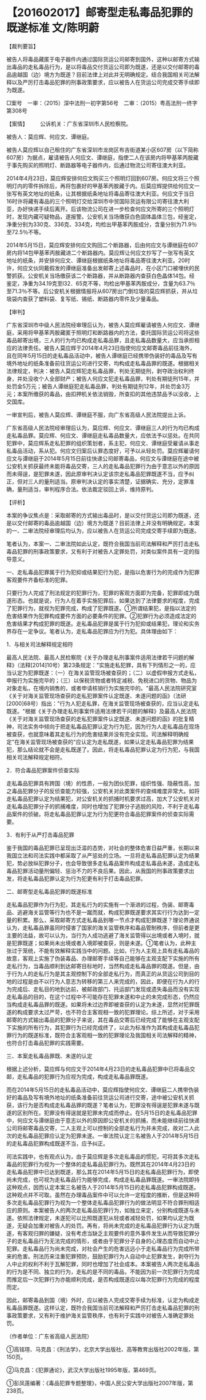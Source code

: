 # 【201602017】邮寄型走私毒品犯罪的既遂标准 文/陈明蔚

【裁判要旨】

被告人将毒品藏匿于电子器件内通过国际货运公司邮寄到国外，这种以邮寄方式输出毒品的走私毒品行为，是以将毒品交付货运公司即为既遂，还是以交付邮寄的毒品逾越国（边）境方为既遂？目前法律上对此并无明确规定。结合我国相关司法解释以及严厉打击毒品犯罪的刑事政策要求，应以被告人在货运公司完成交寄手续即为既遂。

□案号　一审：（2015）深中法刑一初字第56号　二审：（2015）粤高法刑一终字第308号

【案情】 　　公诉机关：广东省深圳市人民检察院。

被告人：莫应辉、何应文、谭继庭。

被告人莫应辉以自己租住的广东省深圳市龙岗区布吉街道某小区607房（以下简称607房）为据点，雇请被告人何应文、谭继庭，指使二人在该房内将甲基苯丙胺藏于事先购买的照明灯、断路器等电子器件内，后通过物流公司寄往澳大利亚。

2014年4月23日，莫应辉安排何应文购买三个照明灯回到607房。何应文将三个照明灯内的零件拆除后，再将包裹好的甲基苯丙胺藏于内。后莫应辉提供给何应文一张写有英文地址的纸条，让其根据纸条地址将毒品寄往澳大利亚。何应文于当日16时许将藏有毒品的三个照明灯交给深圳市中贸国际货运有限公司寄往澳大利亚，办好快递手续后离开。后该物流公司在进一步检查何应文所寄的三个照明灯时，发现内藏可疑物品，遂报警。公安机关当场缴获白色固体晶体三包，经鉴定，净重分别为330克、336克、334克，均检出甲基苯丙胺成分，含量分别为71.9％至72.5％不等。

2014年5月15日，莫应辉安排何应文购回二个断路器，后由何应文与谭继庭在607房内将14包甲基苯丙胺藏进二个断路器内。莫应辉让何应文抄写了一张写有英文地址的纸条，并安排何应文、谭继庭根据纸条地址将毒品寄往澳大利亚。20时许，何应文伙同戴假发的谭继庭准备出发邮寄上述毒品时，在小区门口被埋伏的民警抓获。公安机关当场缴获该二个断路器，并从断路器内查获白色晶体14包。经鉴定，净重为34.19克至l32．65克不等，均检出甲基苯丙胺成分，含量为63.7％至71.3％不等。后公安机关根据情报将从607房出门倒垃圾的莫应辉抓获，并从垃圾袋内查获了塑料袋、复写纸、锡纸、断路器内零件及少量毒品。

【审判】

广东省深圳市中级人民法院经审理后认为，被告人莫应辉雇请被告人何应文、谭继庭，采用将甲基苯丙胺藏匿于照明灯和断路器内的方法，委托国际货运公司将这些毒品邮寄出境，三人的行为均已构成走私毒品罪，且走私毒品数量大，应当承担相应的法律责任。被告人莫应辉于2014年4月23日指使何应文邮寄毒品前往海外，且在同年5月15日的走私毒品活动中，被告人谭继庭已经携带伪装好的毒品及写有境外地址的纸条准备前往货运公司进行交寄，均构成走私毒品罪的既遂。根据相关法律规定，判决：被告人莫应辉犯走私毒品罪，判处无期徒刑，剥夺政治权利终身，并处没收个人全部财产；被告人何应文犯走私毒品罪，判处有期徒刑15年，并处罚金5万元；被告人谭继庭犯走私毒品罪，判处有期徒刑12年，并处罚金3万元；本案所缴获的毒品，由扣押机关依法销毁，所查扣的其他违禁品予以没收，上交国库。

一审宣判后，被告人莫应辉、谭继庭不服，向广东省高级人民法院提出上诉。

广东省高级人民法院经审理后认为，莫应辉、何应文、谭继庭三人的行为均已构成走私毒品罪。莫应辉、何应文、谭继庭走私毒品数量大，应依法予以惩处。在共同犯罪中，莫应辉系走私犯罪的组织策划者，系主犯，何应文、谭继庭受雇请从事走私毒品活动，系从犯。何应文归案后认罪态度好，可予以从轻处罚。莫应辉雇请何应文与谭继庭于2014年5月15日前往快递公司邮寄毒品，何应文与谭继庭在途中被公安机关抓获最终未能将毒品交寄，三人的走私毒品犯罪行为由于意志以外的原因而未得逞，是犯罪未遂，因此原审判决认定该宗走私毒品犯罪既遂不当，应予纠正，但对三人的量刑适当。原审判决认定的事实清楚，证据确实、充分，定罪准确，量刑适当，审判程序合法。依法裁定驳回上诉，维持原判。

【评析】

本案的争议焦点是：采取邮寄的方式输出毒品时，是以交付货运公司即为既遂，还是以交付邮寄的毒品逾越国（边）境方为既遂？目前法律上并没有明确规定。本案的一、二审法院经审理后均认为，应以被告人在货运公司完成交寄手续即为既遂。

笔者认为，本案一、二审法院如此认定，既符合我国当前司法解释和严厉打击走私毒品犯罪的刑事政策要求，又有利于对被告人定罪处罚，对类似案件具有一定的指导意义。

一、走私毒品犯罪属于行为犯抑或结果犯行为犯，是指以危害行为的完成作为犯罪客观要件齐备标准的犯罪。

只要行为人完成了刑法规定的犯罪行为，犯罪的客观方面即为完备，犯罪即成为既遂形态。也就是说，行为人在着手实施犯罪后，如果达到了法律要求的程度，完成了犯罪行为，就视为犯罪完成，构成了犯罪既遂。①所谓结果犯，是指以法定的危害结果作为犯罪构成要件方面的必要条件的犯罪。②犯罪行为必须造成法定的危害结果才构成犯罪的既遂。走私毒品犯罪是属于行为犯抑或结果犯，理论和实务界存在一定争议。笔者认为，走私毒品犯罪应为行为犯。具体理由如下：

1．与相关司法解释规定相符

最高人民法院、最高人民检察院《关于办理走私刑事案件适用法律若干问题的解释》（法释\[2014\]10号）第23条规定："实施走私犯罪，具有下列情形之一的，应当认定为犯罪既遂：（一）在海关监管现场被查获的；（二）以虚假申报方式走私，申报行为实施完毕的；（三）以保税货物或者特定减税、免税进口的货物、物品为对象走私，在境内销售的，或者申请核销行为实施完毕的。"最高人民法院研究室《关于对海关监管现场查获的走私犯罪案件认定既遂、未遂问题的函》（法研\[2000\]68号）指出："行为人犯走私罪，在海关监管现场被查获的，应当认定走私既遂。"根据《关于办理走私刑事案件适用法律若干问题的解释》及最高人民法院《关于对海关监管现场查获的走私犯罪案件认定既遂、未遂问题的函》的批复精神，司法实务中倾向于把走私毒品犯罪认定为行为犯，因为行为人走私毒品在现场被查获，也就意味着其走私行为的危害结果并没有完全实现。司法解释明确规定"在海关监管现场被查获的"应认定为走私既遂，如果认定走私毒品犯罪为结果犯，那么结论就不会是走私既遂了。因此，将走私毒品犯罪认定为行为犯，与我国相关司法解释规定相符。

2．符合毒品犯罪案件侦查实际

走私毒品犯罪具有跨国（境）的性质，一般为团伙犯罪，组织性强、隐蔽性高，加之毒品犯罪分子的反侦查能力较强，公安机关对此类案件的查缉难度非常大。如将走私毒品犯罪认定为结果犯，对公安机关的抓捕时机要求过高，加大了公安机关对走私毒品犯罪分子的抓捕难度，同时也增加了犯罪分子逃脱的风险，不利于走私毒品案件的侦破。将走私毒品犯罪认定为行为犯更符合毒品犯罪案件的侦查实际需要。

3．有利于从严打击毒品犯罪

鉴于我国的毒品犯罪已呈现出泛滥的态势，对社会的整体危害日益严重，长期以来我国立法和司法实践中都采取了从严惩处的立场。一旦将走私毒品犯罪认定为结果犯，势必放纵犯罪分子，也会导致很多走私毒品案件构成走私毒品未遂，造成走私毒品犯罪活动量刑偏轻、惩治不力的不良后果。因此，从我国的刑事政策要求出发，将走私毒品犯罪认定为行为犯更有利于打击毒品犯罪。

二、邮寄型走私毒品犯罪的既遂标准

走私毒品犯罪作为行为犯，其走私行为的实施有一个渐进的过程，伪装、邮寄毒品、逃避海关监管等行为也不是一蹴而就，构成犯罪既遂要求其实行行为达到一定量的积累。那么，采取邮寄方式走私毒品到哪一节点才构成犯罪既遂？理论界通说认为，走私毒品罪虽同时侵害了国家的海关监管秩序和毒品管制秩序，但前者是更主要的法益，故可以认为，当行为人成功逃避了海关监管得以出境或者入境时，就是犯罪既遂；如果尚未出境或者入境即被查获，则是未遂。①笔者认为，此种主张过于笼统，不能有效解释实践当中的问题。比如，行为人主观上具有走私毒品的故意，客观上实施了伪装毒品、办理邮寄手续等自己能够在主观支配下实施的所有走私行为，当毒品顺利到达邮寄目标地时，当然构成走私毒品罪的既遂。但是，由于行为人的走私行为是其主观控制下的全部走私行为，而真正的从货运公司到目的地的过程是由不以行为人意志为转移的第三人来完成的，因此，即便在行为人的行为完成后、走私目的地到达前，被邮政部门、托运部门发现或遗失毒品而没有实现走私毒品的目的，在这个过程中不可能存在犯罪未遂和中止的未完成形态，仍然应当构成走私毒品罪的既遂。如果将未过边界即被查获的认定为未遂，显然对犯罪既遂的构成要求太过严苛，也不符合主客观相一致的犯罪理论。综上所述，对于采用邮寄的方式输出毒品的犯罪分子来说，其在毒品交寄后已经完成了能够在主观支配下实施的所有行为，其犯罪行为已经完成终了，以此为标准作为其构成走私毒品犯罪行为的既遂标准，既符合主客观相一致的犯罪理论及我国相关司法解释的精神，也符合打击毒品犯罪的实践需要。

三、本案走私毒品罪既、未遂的认定

根据上述分析，莫应辉与何应文于2014年4月23日的走私毒品犯罪中已将毒品交邮，走私毒品的犯罪行为应视为完成，构成走私毒品罪既遂。

而在2014年5月15日的走私毒品活动中，莫应辉指使何应文、谭继庭二人携带伪装好的毒品及写有境外地址的纸条准备前往货运公司进行交寄，途中被公安机关抓获，该行为是否构成走私毒品罪的既遂？笔者认为，犯罪没有得逞是犯罪未遂与既遂的区别所在。犯罪没有得逞就是犯罪未完成而停止。在5月15日的走私毒品犯罪中，何应文与谭继庭由于意志以外的原因即公安机关的抓捕，而未能继续前往快递公司将邮寄毒品交寄，二人主观上可以控制的全部走私行为并未完成，故对二人此次的走私毒品犯罪应认定为犯罪未遂。一审法院认定三名被告人于2014年5月15日的走私毒品犯罪构成既遂不当，应予纠正。

司法实践中，也有观点认为，由于莫应辉是多次走私毒品的惯犯，可将其多次走私毒品的犯罪行为视为一个整体的走私毒品犯罪行为。既然其在2014年4月23日的走私毒品犯罪中已达到既遂，那么其在2014年5月15日的走私毒品犯罪行为，即使尚未完成，也可视为走私毒品行为能够完成，构成走私毒品罪既遂。一审法院即持这种观点，因而认定本案三名被告人于2014年5月15日的走私毒品犯罪构成既遂。这种观点并不可取。虽然在办理毒品案件中可以允许一定程度的推断，但是这种将多次走私毒品犯罪行为视为一个整体走私毒品犯罪行为的做法明显不符合罪刑相适应的原则。本案被告人的两次走私毒品犯罪行为，如独立来定，分别构成既遂与未遂。依照法律规定，未遂犯可以比照既遂犯从轻或者减轻处罚，如果均认定为既遂，无疑会加重对被告人的处罚。再有，将尚未完成的走私毒品犯罪行为认定为既遂，有客观归罪的嫌疑，没有考虑当缺乏主观要件的意外事件发生从而导致犯罪分子的走私毒品行为无法完成的情形，或者由于犯罪分子自身的心理态度而自动中止犯罪。走私毒品行为尚未完成，对社会产生的危害远远小于走私毒品行为完成所带来的危害。刑法历来注重犯罪预防，鼓励犯罪行为人自动中止犯罪发生，剥夺行为人中止的权利不利于瓦解犯罪，同时也增加了社会成本。本案被告人两次走私毒品的行为是不同、独立的行为，走私的是不同的毒品，不能因为前一次犯罪行为完成而推定后一次犯罪行为亦能顺利完成，是否构成既遂应以每次犯罪行为完成的程度而定。

因此，邮寄毒品到国（境）外时，应以被告人完成交寄手续为标准，认定为构成走私毒品罪既遂。这样认定，既符合我国当前司法解释和严厉打击走私毒品犯罪的刑事政策要求，又有利于维护海关监管秩序，也有利于实践中对被告人准确定罪处罚。

（作者单位：广东省高级人民法院）

①高铭瑄、马克昌：《刑法学》，北京大学出版社、高等教育出版社2002年版，第150页。

②马克昌：《犯罪通论》，武汉大学出版社1995年版，第469页。

①彭凤莲编著：《毒品犯罪专题整理》，中国人民公安大学出版社2007年版，第238页。